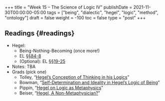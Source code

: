 +++
title = "Week 15 – The Science of Logic IV"
publishDate = 2021-11-30T00:00:00-05:00
tags = ["being", "dialectic", "hegel", "logic", "method", "ontology"]
draft = false
weight = -100
toc = false
type = "post"
+++

## Readings {#readings}

-   Hegel:
    -   Being-Nothing-Becoming (once more!)
    -   EL [§§84-8](/materials/readings/hegel-el-being.pdf)
    -   (Optional): EL [§§19-25](/materials/readings/hegel-EL-19-25.pdf)
-   Notes: TBA
-   Grads (pick one)
    -   Tolley, &ldquo;[Hegel&rsquo;s Conception of Thinking in his Logics](/materials/readings/tolley-thinking.pdf)&rdquo;
    -   Bowman, &ldquo;[Self-Determination and Ideality in Hegel’s Logic of Being](/materials/readings/bowman-logic-quality.pdf)&rdquo;
    -   Pippin, &ldquo;[Hegel on Logic as Metaphysics](/materials/readings/pippin-logic-metaphysics.pdf)&rdquo;
    -   Beiser, &ldquo;[Hegel, A Non-Metaphysician?](/materials/readings/beiser-hegel-metaphysics.pdf)&rdquo;
